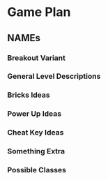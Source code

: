 # Game Plan
## NAMEs


### Breakout Variant

### General Level Descriptions

### Bricks Ideas

### Power Up Ideas

### Cheat Key Ideas

### Something Extra

### Possible Classes

